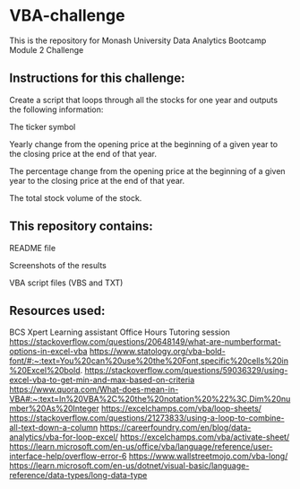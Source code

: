 # VBA-challenge
This is the repository for Monash University Data Analytics Bootcamp Module 2 Challenge

Instructions for this challenge:
--------------------------------------------------------------------------------------------------------------------------------
Create a script that loops through all the stocks for one year and outputs the following information:

The ticker symbol

Yearly change from the opening price at the beginning of a given year to the closing price at the end of that year.

The percentage change from the opening price at the beginning of a given year to the closing price at the end of that year.

The total stock volume of the stock.

This repository contains:
---------------------------------------------------------------------------------------------------------------------------------
README file

Screenshots of the results 

VBA script files (VBS and TXT)

Resources used:
--------------------------------------------------------------------------------------------------------------------------------
BCS Xpert Learning assistant 
Office Hours
Tutoring session
https://stackoverflow.com/questions/20648149/what-are-numberformat-options-in-excel-vba
https://www.statology.org/vba-bold-font/#:~:text=You%20can%20use%20the%20Font,specific%20cells%20in%20Excel%20bold.
https://stackoverflow.com/questions/59036329/using-excel-vba-to-get-min-and-max-based-on-criteria
https://www.quora.com/What-does-mean-in-VBA#:~:text=In%20VBA%2C%20the%20notation%20%22%3C,Dim%20number%20As%20Integer
https://excelchamps.com/vba/loop-sheets/
https://stackoverflow.com/questions/21273833/using-a-loop-to-combine-all-text-down-a-column
https://careerfoundry.com/en/blog/data-analytics/vba-for-loop-excel/
https://excelchamps.com/vba/activate-sheet/
https://learn.microsoft.com/en-us/office/vba/language/reference/user-interface-help/overflow-error-6
https://www.wallstreetmojo.com/vba-long/
https://learn.microsoft.com/en-us/dotnet/visual-basic/language-reference/data-types/long-data-type
